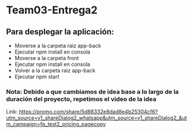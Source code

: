 # Team03-Entrega2

## Para desplegar la aplicación:
- Moverse a la carpeta raiz app-back
- Ejecutar npm install en consola
- Moverse a la carpeta front
- Ejecutar npm install en consola
- Volver a la carpeta raiz app-back
- Ejecutar npm start
    
### Nota: Debido a que cambiamos de idea base a lo largo de la duración del proyecto, repetimos el video de la idea
Link: https://promo.com/share/5d88332e8dad8e4b25304cf6?utm_source=v1_shareDialog2_whatsapp&utm_source=v1_shareDialog2_&utm_campaign=fp_test2_pricing_pagecopy

